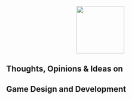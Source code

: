 <center>
<img src="/norightanswers/images/no-right-answers-logo-128.png" height="128" width="128">
</center>

## Thoughts, Opinions & Ideas on
## Game Design and Development
